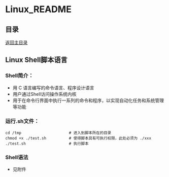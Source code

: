 # Linux_README

## 目录
[返回主目录](https://github.com/NightBonsai/Linux_README/blob/main/README.md)

## Linux Shell脚本语言

### Shell简介：
- 用 C 语言编写的命令语言、程序设计语言
- 用户通过Shell访问操作系统内核
- 用于在命令行界面中执行一系列的命令和程序，以实现自动化任务和系统管理等功能

### 运行.sh文件：

    cd /tmp                     # 进入到脚本所在的目录
    chmod +x ./test.sh   		# 使得脚本具有可执行权限，此处必须为 ./xxx
    ./test.sh                  	# 执行脚本

### Shell语法
- 见附件<br>
